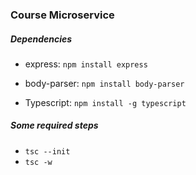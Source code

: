 ### Course Microservice

##### Dependencies
- express: `npm install express`
- body-parser: `npm install body-parser`

- Typescript: `npm install -g typescript`

##### Some required steps
- `tsc --init`
- `tsc -w`


